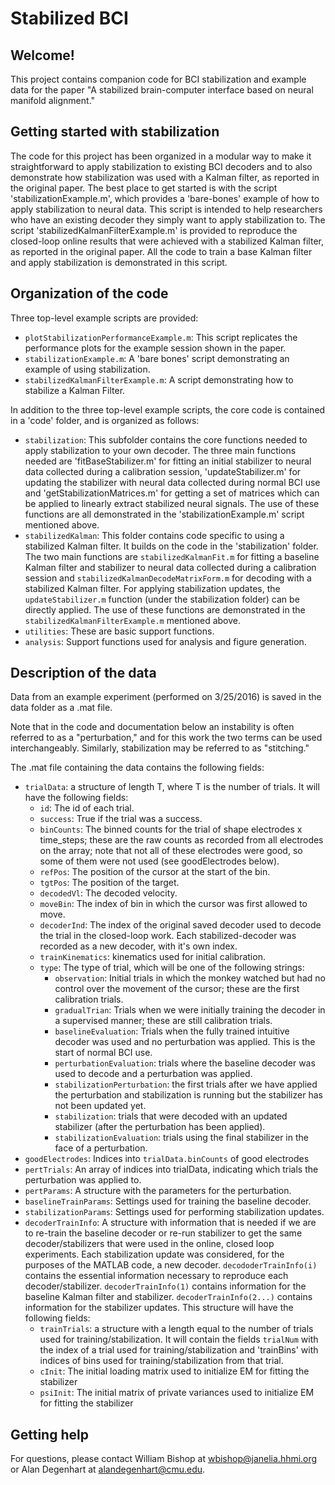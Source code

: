 # Stabilized BCI

## Welcome!

This project contains companion code for BCI stabilization and example data for the paper "A stabilized brain-computer interface based on neural manifold alignment."

## Getting started with stabilization

The code for this project has been organized in a modular way to make it straightforward to apply stabilization to existing BCI decoders and to also demonstrate how stabilization was used with a Kalman filter, as reported in the original paper. The best place to get started is with the script 'stabilizationExample.m', which provides a 'bare-bones' example of how to apply stabilization to neural data.  This script is intended to help researchers who have an existing decoder they simply want to apply stabilization to.  The script 'stabilizedKalmanFilterExample.m' is provided to reproduce the closed-loop online results that were achieved with a stabilized Kalman filter, as reported in the original paper.  All the code to train a base Kalman filter and apply stabilization is demonstrated in this script.

## Organization of the code

Three top-level example scripts are provided:
- `plotStabilizationPerformanceExample.m`: This script replicates the performance plots for the example session shown in the paper.
- `stabilizationExample.m`: A 'bare bones' script demonstrating an example of using stabilization.
- `stabilizedKalmanFilterExample.m`: A script demonstrating how to stabilize a Kalman Filter.

In addition to the three top-level example scripts, the core code is contained in a 'code' folder, and is organized as follows:

- `stabilization`: This subfolder contains the core functions needed to apply stabilization to your own decoder.  The three main functions needed are 'fitBaseStabilizer.m' for fitting an initial stabilizer to neural data collected during a calibration session, 'updateStabilizer.m' for updating the stabilizer with neural data collected during normal BCI use and 'getStabilizationMatrices.m' for getting a set of matrices which can be applied to linearly extract stabilized neural signals.  The use of these functions are all demonstrated in the 'stabilizationExample.m' script mentioned above. 
- `stabilizedKalman`: This folder contains code specific to using a stabilized Kalman filter.  It builds on the code in the 'stabilization' folder.  The two main functions are `stabilizedKalmanFit.m` for fitting a baseline Kalman filter and stabilizer to neural data collected during a calibration session and `stabilizedKalmanDecodeMatrixForm.m` for decoding with a stabilized Kalman filter.  For applying stabilization updates, the `updateStabilizer.m` function (under the stabilization folder) can be directly applied.  The use of these functions are demonstrated in the `stabilizedKalmanFilterExample.m` mentioned above.
- `utilities`: These are basic support functions.
- `analysis`: Support functions used for analysis and figure generation.

## Description of the data

Data from an example experiment (performed on 3/25/2016) is saved in the data folder as a .mat file.  

Note that in the code and documentation below an instability is often referred to as a "perturbation," and for this work the two terms can be used interchangeably. Similarly, stabilization may be referred to as "stitching."

The .mat file containing the data contains the following fields: 

- `trialData`: a structure of length T, where T is the number of trials.  It will have the following fields: 
	- `id`: The id of each trial.
	- `success`: True if the trial was a success.
	- `binCounts`: The binned counts for the trial of shape electrodes x time_steps; these are the raw counts as recorded from all electrodes on the array; note that not all of these electrodes were good, so some of them were not used (see goodElectrodes below). 
	- `refPos`: The position of the cursor at the start of the bin.
	- `tgtPos`: The position of the target.
	- `decodedVl`: The decoded velocity.
	- `moveBin`: The index of bin in which the cursor was first allowed to move.
	- `decoderInd`: The index of the original saved decoder used to decode the trial in the closed-loop work.  Each stabilized-decoder was recorded as a new decoder, with it's own index.     
	- `trainKinematics`: kinematics used for initial calibration.
	- `type`: The type of trial, which will be one of the following strings:
		- `observation`: Initial trials in which the monkey watched but had no control over the movement of the cursor; these are the first calibration trials. 
		- `gradualTrian`: Trials when we were initially training the decoder in a supervised manner; these are still calibration trials. 
		- `baselineEvaluation`: Trials when the fully trained intuitive decoder was used and no perturbation was applied. This is the start of normal BCI use. 
		- `perturbationEvaluation`: trials where the baseline decoder was used to decode and a perturbation was applied.
		- `stabilizationPerturbation`: the first trials after we have applied the perturbation and stabilization is running but the stabilizer has not been updated yet.
		- `stabilization`: trials that were decoded with an updated stabilizer (after the perturbation has been applied).
		- `stabilizationEvaluation`: trials using the final stabilizer in the face of a perturbation.
- `goodElectrodes`: Indices into `trialData.binCounts` of good electrodes
- `pertTrials`: An array of indices into trialData, indicating which trials the perturbation was applied to.  
- `pertParams`: A structure with the parameters for the perturbation. 
- `baselineTrainParams`: Settings used for training the baseline decoder.
- `stabilizationParams`: Settings used for performing stabilization updates.
- `decoderTrainInfo`: A structure with information that is needed if we are to re-train the baseline decoder or re-run stabilizer to get the same decoder/stabilizers that were used in the online, closed loop experiments. Each stabilization update was considered, for the purposes of the MATLAB code, a new decoder. `decododerTrainInfo(i)` contains the essential information necessary to reproduce each decoder/stabilizer.  `decoderTrainInfo(1)` contains information for the baseline Kalman filter and stabilizer. `decoderTrainInfo(2...)` contains information for the stabilizer updates.  This structure will have the following fields:
	- `trainTrials`: a structure with a length equal to the number of trials used for training/stabilization.  It will contain the fields `trialNum` with the index of a trial used for training/stabilization and 'trainBins' with indices of bins used for training/stabilization from that trial. 
	- `cInit`: The initial loading matrix used to initialize EM for fitting the stabilizer
	- `psiInit`: The initial matrix of private variances used to initialize EM for fitting the stabilizer

## Getting help

For questions, please contact William Bishop at <wbishop@janelia.hhmi.org> or Alan Degenhart at <alandegenhart@cmu.edu>.

